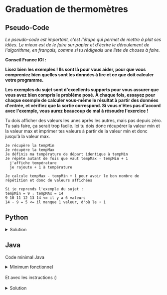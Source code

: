 # Graduation de thermomètres

## Pseudo-Code

_Le pseudo-code est important, c'est l'étape qui permet de mettre à plat ses idées. Le mieux est de le faire sur papier et d'écrire le déroulement de l'algorithme, en français, comme si tu rédigeais une liste de choses à faire._

**Conseil France IOI :**

**Lisez bien les exemples ! Ils sont là pour vous aider, pour que vous compreniez bien quelles sont les données à lire et ce que doit calculer votre programme.**

**Les exemples du sujet sont d'excellents supports pour vous assurer que vous avez bien compris le problème posé. À chaque fois, essayez pour chaque exemple de calculer vous-même le résultat à partir des données d'entrée, et vérifiez que la sortie correspond. Si vous n'êtes pas d'accord avec l'exemple, vous aurez beaucoup de mal à résoudre l'exercice !**

Tu dois afficher des valeurs les unes après les autres, mais pas depuis zéro. Tu sais faire, ça serait trop facile. Ici tu dois donc récupérer la valeur min et la valeur max et imprimer tes valeurs à partir de la valeur min et donc jusqu'à la valeur max.

```
Je récupère la tempMin
Je récupère la tempMax
Je définis ma température de départ identique à tempMin
Je répète autant de fois que vaut tempMax - tempMin + 1
  j'affiche température
  je rajoute + 1 à température

Je calcule tempMax - tempMin + 1 pour avoir le bon nombre de répétition et donc de valeurs affichées

Si je reprends l'exemple du sujet :
tempMin = 9 ; tempMAx = 14
9 10 11 12 13 14 <= il y a 6 valeurs
14 - 9 = 5 <= il manque 1 valeur, d'où le + 1
```

## Python

<details>
  <summary>Solution</summary>

```Python
tempMin = int(input())
tempMax = int(input())
temperature = tempMin
for loop in range(tempMax - tempMin + 1):
   print(temperature)
   temperature = temperature + 1
```

</details>

## Java

Code minimal Java

<details>
  <summary>Minimum fonctionnel</summary>

```Java
  class Main {
    public static void main(String[] args) {
      // ton code ici
    }
  }
```

</details>

</br>
Et avec les instructions :)
</br>
</br>

<details>
  <summary>Solution</summary>


```Java
import algorea.Scanner;
class Main {
   static Scanner entrée = new Scanner(System.in);
   public static void main(String[] args) {
      int tempMin = entrée.nextInt();
      int tempMax = entrée.nextInt();
      int température = tempMin;
      for (int loop = 1; loop <= tempMax - tempMin + 1; loop = loop + 1) {
         System.out.println(température);
         température = température + 1;
      }
   }
}
```

</details>
